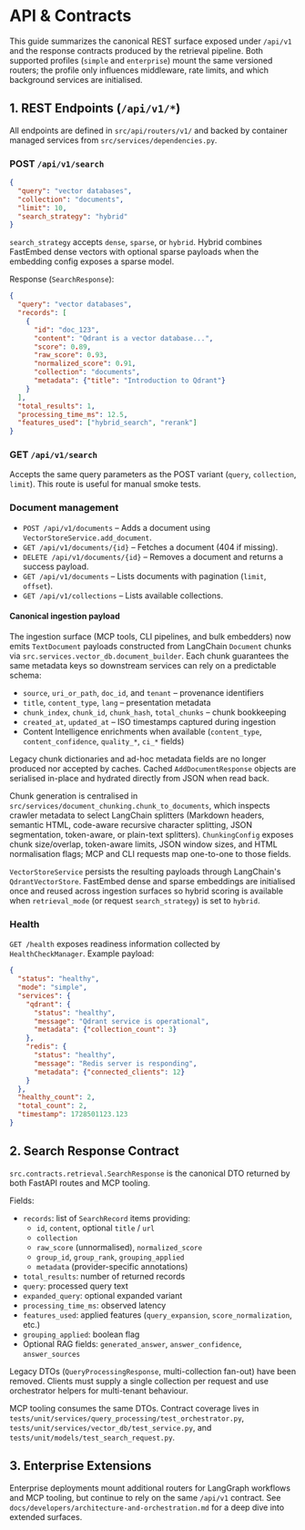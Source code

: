 # API & Contracts

This guide summarizes the canonical REST surface exposed under `/api/v1` and
the response contracts produced by the retrieval pipeline. Both supported
profiles (`simple` and `enterprise`) mount the same versioned routers; the
profile only influences middleware, rate limits, and which background services
are initialised.

## 1. REST Endpoints (`/api/v1/*`)

All endpoints are defined in `src/api/routers/v1/` and backed by container
managed services from `src/services/dependencies.py`.

### POST `/api/v1/search`

```json
{
  "query": "vector databases",
  "collection": "documents",
  "limit": 10,
  "search_strategy": "hybrid"
}
```

`search_strategy` accepts `dense`, `sparse`, or `hybrid`. Hybrid combines
FastEmbed dense vectors with optional sparse payloads when the embedding config
exposes a sparse model.

Response (`SearchResponse`):

```json
{
  "query": "vector databases",
  "records": [
    {
      "id": "doc_123",
      "content": "Qdrant is a vector database...",
      "score": 0.89,
      "raw_score": 0.93,
      "normalized_score": 0.91,
      "collection": "documents",
      "metadata": {"title": "Introduction to Qdrant"}
    }
  ],
  "total_results": 1,
  "processing_time_ms": 12.5,
  "features_used": ["hybrid_search", "rerank"]
}
```

### GET `/api/v1/search`

Accepts the same query parameters as the POST variant (`query`, `collection`,
`limit`). This route is useful for manual smoke tests.

### Document management

- `POST /api/v1/documents` – Adds a document using
  `VectorStoreService.add_document`.
- `GET /api/v1/documents/{id}` – Fetches a document (404 if missing).
- `DELETE /api/v1/documents/{id}` – Removes a document and returns a success
  payload.
- `GET /api/v1/documents` – Lists documents with pagination (`limit`, `offset`).
- `GET /api/v1/collections` – Lists available collections.

#### Canonical ingestion payload

The ingestion surface (MCP tools, CLI pipelines, and bulk embedders) now emits
`TextDocument` payloads constructed from LangChain `Document` chunks via
`src.services.vector_db.document_builder`. Each chunk guarantees the same
metadata keys so downstream services can rely on a predictable schema:

- `source`, `uri_or_path`, `doc_id`, and `tenant` – provenance identifiers
- `title`, `content_type`, `lang` – presentation metadata
- `chunk_index`, `chunk_id`, `chunk_hash`, `total_chunks` – chunk bookkeeping
- `created_at`, `updated_at` – ISO timestamps captured during ingestion
- Content Intelligence enrichments when available (`content_type`,
  `content_confidence`, `quality_*`, `ci_*` fields)

Legacy chunk dictionaries and ad-hoc metadata fields are no longer produced nor
accepted by caches. Cached `AddDocumentResponse` objects are serialised in-place
and hydrated directly from JSON when read back.

Chunk generation is centralised in
`src/services/document_chunking.chunk_to_documents`, which inspects crawler
metadata to select LangChain splitters (Markdown headers, semantic HTML,
code-aware recursive character splitting, JSON segmentation, token-aware, or
plain-text splitters). `ChunkingConfig` exposes chunk size/overlap, token-aware
limits, JSON window sizes, and HTML normalisation flags; MCP and CLI requests map
one-to-one to those fields.

`VectorStoreService` persists the resulting payloads through LangChain's
`QdrantVectorStore`. FastEmbed dense and sparse embeddings are initialised once
and reused across ingestion surfaces so hybrid scoring is available when
`retrieval_mode` (or request `search_strategy`) is set to `hybrid`.

### Health

`GET /health` exposes readiness information collected by `HealthCheckManager`.
Example payload:

```json
{
  "status": "healthy",
  "mode": "simple",
  "services": {
    "qdrant": {
      "status": "healthy",
      "message": "Qdrant service is operational",
      "metadata": {"collection_count": 3}
    },
    "redis": {
      "status": "healthy",
      "message": "Redis server is responding",
      "metadata": {"connected_clients": 12}
    }
  },
  "healthy_count": 2,
  "total_count": 2,
  "timestamp": 1728501123.123
}
```

## 2. Search Response Contract

`src.contracts.retrieval.SearchResponse` is the canonical DTO returned by both
FastAPI routes and MCP tooling.

Fields:

- `records`: list of `SearchRecord` items providing:
  - `id`, `content`, optional `title` / `url`
  - `collection`
  - `raw_score` (unnormalised), `normalized_score`
  - `group_id`, `group_rank`, `grouping_applied`
  - `metadata` (provider-specific annotations)
- `total_results`: number of returned records
- `query`: processed query text
- `expanded_query`: optional expanded variant
- `processing_time_ms`: observed latency
- `features_used`: applied features (`query_expansion`, `score_normalization`,
  etc.)
- `grouping_applied`: boolean flag
- Optional RAG fields: `generated_answer`, `answer_confidence`,
  `answer_sources`

Legacy DTOs (`QueryProcessingResponse`, multi-collection fan-out) have been
removed. Clients must supply a single collection per request and use
orchestrator helpers for multi-tenant behaviour.

MCP tooling consumes the same DTOs. Contract coverage lives in
`tests/unit/services/query_processing/test_orchestrator.py`,
`tests/unit/services/vector_db/test_service.py`, and
`tests/unit/models/test_search_request.py`.

## 3. Enterprise Extensions

Enterprise deployments mount additional routers for LangGraph workflows and MCP
tooling, but continue to rely on the same `/api/v1` contract. See
`docs/developers/architecture-and-orchestration.md` for a deep dive into
extended surfaces.
